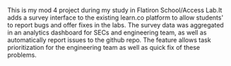 This is my mod 4 project during my study in Flatiron School/Access Lab.It adds a survey interface to the existing learn.co platform to allow students' to report bugs and offer fixes in the labs. The survey data was aggregated in an analytics dashboard for SECs and engineering team, as well as automatically report issues to the github repo. The feature allows task prioritization for the engineering team as well as quick fix of these problems. 

